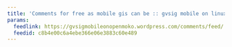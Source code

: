 ```yaml
---
title: 'Comments for free as mobile gis can be :: gvsig mobile on linux'
params:
  feedlink: https://gvsigmobileonopenmoko.wordpress.com/comments/feed/
  feedid: c8b4e00c6a4ebe366e06e3883c60e489
---
```

